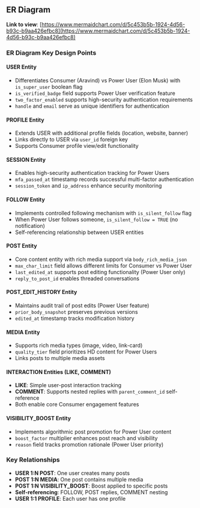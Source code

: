 ## ER Diagram
**Link to view**: [https://www.mermaidchart.com/d/5c453b5b-1924-4d56-b93c-b9aa426efbc8](https://www.mermaidchart.com/d/5c453b5b-1924-4d56-b93c-b9aa426efbc8)

### ER Diagram Key Design Points

#### USER Entity
- Differentiates Consumer (Aravind) vs Power User (Elon Musk) with `is_super_user` boolean flag
- `is_verified_badge` field supports Power User verification feature
- `two_factor_enabled` supports high-security authentication requirements
- `handle` and `email` serve as unique identifiers for authentication

#### PROFILE Entity
- Extends USER with additional profile fields (location, website, banner)
- Links directly to USER via `user_id` foreign key
- Supports Consumer profile view/edit functionality

#### SESSION Entity
- Enables high-security authentication tracking for Power Users
- `mfa_passed_at` timestamp records successful multi-factor authentication
- `session_token` and `ip_address` enhance security monitoring

#### FOLLOW Entity
- Implements controlled following mechanism with `is_silent_follow` flag
- When Power User follows someone, `is_silent_follow = TRUE` (no notification)
- Self-referencing relationship between USER entities

#### POST Entity
- Core content entity with rich media support via `body_rich_media_json`
- `max_char_limit` field allows different limits for Consumer vs Power User
- `last_edited_at` supports post editing functionality (Power User only)
- `reply_to_post_id` enables threaded conversations

#### POST_EDIT_HISTORY Entity
- Maintains audit trail of post edits (Power User feature)
- `prior_body_snapshot` preserves previous versions
- `edited_at` timestamp tracks modification history

#### MEDIA Entity
- Supports rich media types (image, video, link-card)
- `quality_tier` field prioritizes HD content for Power Users
- Links posts to multiple media assets

#### INTERACTION Entities (LIKE, COMMENT)
- **LIKE**: Simple user-post interaction tracking
- **COMMENT**: Supports nested replies with `parent_comment_id` self-reference
- Both enable core Consumer engagement features

#### VISIBILITY_BOOST Entity
- Implements algorithmic post promotion for Power User content
- `boost_factor` multiplier enhances post reach and visibility
- `reason` field tracks promotion rationale (Power User priority)

### Key Relationships
- **USER 1:N POST**: One user creates many posts
- **POST 1:N MEDIA**: One post contains multiple media
- **POST 1:N VISIBILITY_BOOST**: Boost applied to specific posts
- **Self-referencing**: FOLLOW, POST replies, COMMENT nesting
- **USER 1:1 PROFILE**: Each user has one profile